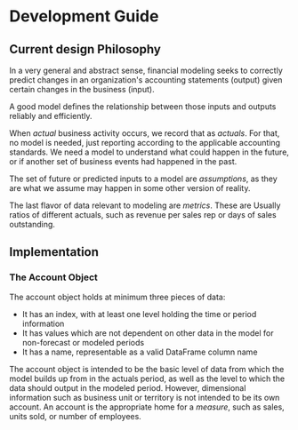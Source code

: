 # Development Guide

## Current design Philosophy
In a very general and abstract sense, financial modeling seeks to correctly predict changes in an organization's accounting statements (output) given certain changes in the business (input).

A good model defines the relationship between those inputs and outputs reliably and efficiently. 

When *actual* business activity occurs, we record that as *actuals*. For that, no model is needed, just reporting according to the applicable accounting standards. We need a model to understand what could happen in the future, or if another set of business events had happened in the past. 

The set of future or predicted inputs to a model are *assumptions*, as they are what we assume may happen in some other version of reality. 

The last flavor of data relevant to modeling are *metrics*. These are Usually ratios of different actuals, such as revenue per sales rep or days of sales outstanding.

## Implementation

### The Account Object
The account object holds at minimum three pieces of data:
- It has an index, with at least one level holding the time or period information
- It has values which are not dependent on other data in the model for non-forecast or modeled periods
- It has a name, representable as a valid DataFrame column name

The account object is intended to be the basic level of data from which the model builds up from in the actuals period, as well as the level to which the data should output in the modeled period. However, dimensional information such as business unit or territory is not intended to be its own account. An account is the appropriate home for a *measure*, such as sales, units sold, or number of employees.
  

